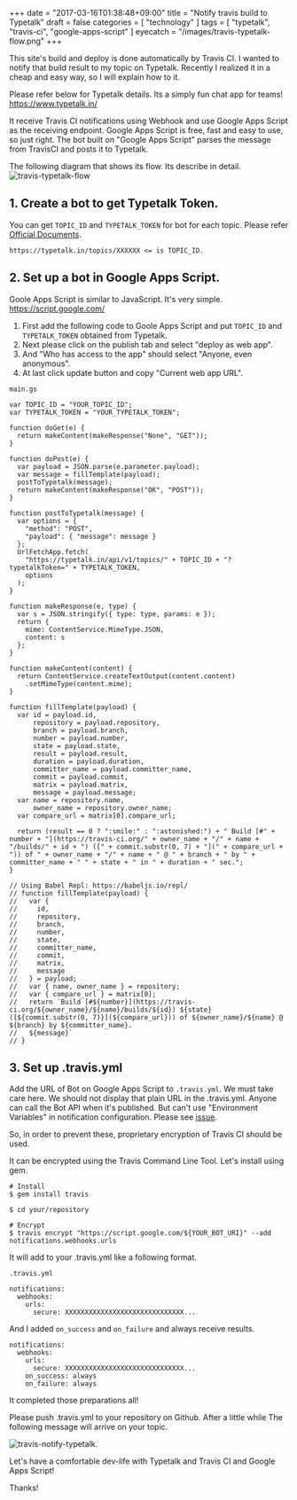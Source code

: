+++
date = "2017-03-16T01:38:48+09:00"
title = "Notify travis build to Typetalk"
draft = false
categories = [ "technology" ]
tags = [ "typetalk", "travis-ci", "google-apps-script" ]
eyecatch = "/images/travis-typetalk-flow.png"
+++

This site's build and deploy is done automatically by Travis CI. I wanted to notify that build result to my topic on Typetalk. Recently I realized it in a cheap and easy way, so I will explain how to it.

Please refer below for Typetalk details. Its a simply fun chat app for teams!  
https://www.typetalk.in/

It receive Travis CI notifications using Webhook and use Google Apps Script as the receiving endpoint. Google Apps Script is free, fast and easy to use, so just right. The bot built on "Google Apps Script" parses the message from TravisCI and posts it to Typetalk.

The following diagram that shows its flow. Its describe in detail.
![travis-typetalk-flow](/images/travis-typetalk-flow.png "travis-typetalk-flow")

## 1. Create a bot to get Typetalk Token.

You can get `TOPIC_ID` and `TYPETALK_TOKEN` for bot for each topic. Please refer [Official Documents](http://developer.nulab-inc.com/docs/typetalk#tttoken).
```
https://typetalk.in/topics/XXXXXX <= is TOPIC_ID.
```

## 2. Set up a bot in Google Apps Script.

Goole Apps Script is similar to JavaScript. It's very simple.  
https://script.google.com/

1. First add the following code to Goole Apps Script and put `TOPIC_ID` and `TYPETALK_TOKEN` obtained from Typetalk.
2. Next please click on the publish tab and select "deploy as web app".
3. And "Who has access to the app" should select "Anyone, even anonymous".
4. At last click update button and copy "Current web app URL".

`main.gs`

```
var TOPIC_ID = "YOUR_TOPIC_ID";
var TYPETALK_TOKEN = "YOUR_TYPETALK_TOKEN";

function doGet(e) {
  return makeContent(makeResponse("None", "GET"));
}

function doPost(e) {
  var payload = JSON.parse(e.parameter.payload);
  var message = fillTemplate(payload);
  postToTypetalk(message);
  return makeContent(makeResponse("OK", "POST"));
}

function postToTypetalk(message) {
  var options = {
    "method": "POST",
    "payload": { "message": message }
  };
  UrlFetchApp.fetch(
    "https://typetalk.in/api/v1/topics/" + TOPIC_ID + "?typetalkToken=" + TYPETALK_TOKEN,
    options
  );
}

function makeResponse(e, type) {
  var s = JSON.stringify({ type: type, params: e });
  return {
    mime: ContentService.MimeType.JSON,
    content: s
  };
}

function makeContent(content) {
  return ContentService.createTextOutput(content.content)
    .setMimeType(content.mime);
}

function fillTemplate(payload) {
  var id = payload.id,
      repository = payload.repository,
      branch = payload.branch,
      number = payload.number,
      state = payload.state,
      result = payload.result,
      duration = payload.duration,
      committer_name = payload.committer_name,
      commit = payload.commit,
      matrix = payload.matrix,
      message = payload.message;
  var name = repository.name,
      owner_name = repository.owner_name;
  var compare_url = matrix[0].compare_url;

  return (result == 0 ? ":smile:" : ":astonished:") + " Build [#" + number + "](https://travis-ci.org/" + owner_name + "/" + name + "/builds/" + id + ") ([" + commit.substr(0, 7) + "](" + compare_url + ")) of " + owner_name + "/" + name + " @ " + branch + " by " + committer_name + " " + state + " in " + duration + " sec.";
}

// Using Babel Repl: https://babeljs.io/repl/
// function fillTemplate(payload) {
//   var {
//     id,
//     repository,
//     branch,
//     number,
//     state,
//     committer_name,
//     commit,
//     matrix,
//     message
//   } = payload;
//   var { name, owner_name } = repository;
//   var { compare_url } = matrix[0];
//   return `Build [#${number}](https://travis-ci.org/${owner_name}/${name}/builds/${id}) ${state} ([${commit.substr(0, 7)}](${compare_url})) of ${owner_name}/${name} @ ${branch} by ${committer_name}.
//   ${message}`
// }
```

## 3. Set up .travis.yml

Add the URL of Bot on Google Apps Script to `.travis.yml`. We must take care here. We should not display that plain URL in the .travis.yml. Anyone can call the Bot API when it's published. But can't use "Environment Variables" in notification configuration. Please see [issue](https://github.com/travis-ci/travis-yaml/issues/92).

So, in order to prevent these,  proprietary encryption of Travis CI should be used.

It can be encrypted using the Travis Command Line Tool. Let's install using gem.

```
# Install
$ gem install travis

$ cd your/repository

# Encrypt
$ travis encrypt "https://script.google.com/${YOUR_BOT_URI}" --add notifications.webhooks.urls
```

It will add to your .travis.yml like a following format.


`.travis.yml `

```
notifications:
  webhooks:
    urls:
      secure: XXXXXXXXXXXXXXXXXXXXXXXXXXXXXX...
```

And I added `on_success` and `on_failure` and always receive results.

```
notifications:
  webhooks:
    urls:
      secure: XXXXXXXXXXXXXXXXXXXXXXXXXXXXXX...
    on_success: always
    on_failure: always
```

It completed those preparations all!

Please push .travis.yml to your repository on Github. After a little while The following message will arrive on your topic.

![travis-notify-typetalk.](/images/travis-notify-typetalk.png "travis-notify-typetalk.")

Let's have a comfortable dev-life with Typetalk and Travis CI and Google Apps Script!

Thanks!


